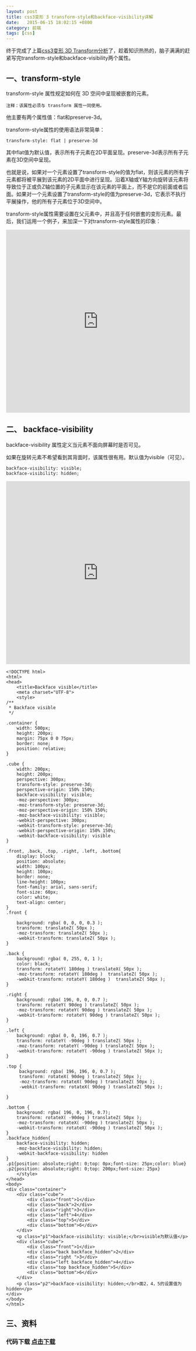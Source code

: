 ```yaml
---
layout: post
title: css3变形 3 transform-style和backface-visibility详解
date:   2015-06-15 18:02:15 +0800
category: 前端
tags: [css]
---
```


终于完成了上篇[css3变形 3D Transform分析](http://www.sinsy.top/2015-06-15-css3-3d-transform/)了，趁着知识热热的，脑子满满的赶紧写完transform-style和backface-visibility两个属性。

## 一、transform-style
transform-style 属性规定如何在 3D 空间中呈现被嵌套的元素。

`注释：该属性必须与 transform 属性一同使用。`

他主要有两个属性值：flat和preserve-3d。

transform-style属性的使用语法非常简单：

```
transform-style: flat | preserve-3d
```

其中flat值为默认值，表示所有子元素在2D平面呈现。preserve-3d表示所有子元素在3D空间中呈现。

也就是说，如果对一个元素设置了transform-style的值为flat，则该元素的所有子元素都将被平展到该元素的2D平面中进行呈现。沿着X轴或Y轴方向旋转该元素将导致位于正或负Z轴位置的子元素显示在该元素的平面上，而不是它的前面或者后面。如果对一个元素设置了transform-style的值为preserve-3d，它表示不执行平展操作，他的所有子元素位于3D空间中。

transform-style属性需要设置在父元素中，并且高于任何嵌套的变形元素。最后，我们运用一个例子，来加深一下对transform-style属性的印象：

<iframe src="https://www.sinsy.top/hungry/learn/css3/3d/transform-style.html" frameborder="0" width="100%" height="500px"></iframe>

## 二、 backface-visibility
backface-visibility 属性定义当元素不面向屏幕时是否可见。

如果在旋转元素不希望看到其背面时，该属性很有用。默认值为visible（可见）。

```
backface-visibility: visible;
backface-visibility: hidden;
```

<iframe src="https://www.sinsy.top/hungry/learn/css3/3d/backface-visibility.html" frameborder="0" width="100%" height="500px"></iframe>

```
<!DOCTYPE html>
<html>
<head>
    <title>Backface visible</title>
    <meta charset="UTF-8">  
    <style>
/**
 * Backface visible
 */

.container {
    width: 500px;
    height: 200px;
    margin: 75px 0 0 75px;
    border: none;
    position: relative;
}

.cube {
    width: 200px;
    height: 200px;
    perspective: 300px;
    transform-style: preserve-3d;
    perspective-origin: 150% 150%;
    backface-visibility: visible;
    -moz-perspective: 300px;
    -moz-transform-style: preserve-3d;
    -moz-perspective-origin: 150% 150%;
    -moz-backface-visibility: visible;
    -webkit-perspective: 300px;
    -webkit-transform-style: preserve-3d;
    -webkit-perspective-origin: 150% 150%;
    -webkit-backface-visibility: visible
}

.front, .back, .top, .right, .left, .bottom{
    display: block;
    position: absolute;
    width: 100px;
    height: 100px;
    border: none;
    line-height: 100px;
    font-family: arial, sans-serif;
    font-size: 60px;
    color: white;
    text-align: center;
}
.front {

    background: rgba( 0, 0, 0, 0.3 );
    transform: translateZ( 50px );
    -moz-transform: translateZ( 50px );
    -webkit-transform: translateZ( 50px );
}

.back {
    background: rgba( 0, 255, 0, 1 );
    color: black;
    transform: rotateY( 180deg ) translateX( 50px );
    -moz-transform: rotateY( 180deg )  translateZ( 50px );
    -webkit-transform: rotateY( 180deg )  translateZ( 50px );
}

.right {
    background: rgba( 196, 0, 0, 0.7 );
    transform: rotateY( 90deg ) translateZ( 50px );
    -moz-transform: rotateY( 90deg ) translateZ( 50px );
    -webkit-transform: rotateY( 90deg ) translateZ( 50px );
}

.left {
    background: rgba( 0, 0, 196, 0.7 );
    transform: rotateY( -90deg ) translateZ( 50px );
    -moz-transform: rotateY( -90deg ) translateZ( 50px );
    -webkit-transform: rotateY( -90deg ) translateZ( 50px );
}

.top {
     background: rgba( 196, 196, 0, 0.7 );
     transform: rotateX( 90deg ) translateZ( 50px );
     -moz-transform: rotateX( 90deg ) translateZ( 50px );
     -webkit-transform: rotateX( 90deg ) translateZ( 50px );

}

.bottom {
    background: rgba( 196, 0, 196, 0.7);
    transform: rotateX( -90deg ) translateZ( 50px );
    -moz-transform: rotateX( -90deg ) translateZ( 50px );
    -webkit-transform: rotateX( -90deg ) translateZ( 50px );
}
.backface_hidden{
    backface-visibility: hidden;
    -moz-backface-visibility: hidden;
    -webkit-backface-visibility: hidden
}
.p1{position: absolute;right: 0;top: 0px;font-size: 25px;color: blue}
.p2{position: absolute;right: 0;top: 200px;font-size: 25px}
    </style>
</head>
<body>
<div class="container">
    <div class="cube">
        <div class="front">1</div>
        <div class="back">2</div>
        <div class="right">3</div>
        <div class="left">4</div>
        <div class="top">5</div>
        <div class="bottom">6</div>
    </div>
    <p class="p1">backface-visibility: visible;</br>visible为默认值</p> 
    <div class="cube">
        <div class="front">1</div>
        <div class="back backface_hidden">2</div>
        <div class="right ">3</div>
        <div class="left backface_hidden">4</div>
        <div class="top backface_hidden">5</div>
        <div class="bottom">6</div>
    </div>
    <p class="p2">backface-visibility: hidden;</br>面2，4，5的设置值为hidden</p>    
</div>
</body>
</html>
```

## 三、资料

### 代码下载 [点击下载](https://www.sinsy.top/hungry/learn/css3/3d/backface&style.zip)
